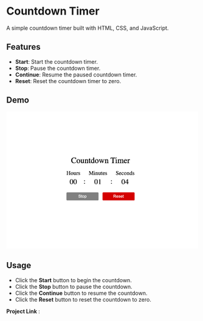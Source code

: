 
# Countdown Timer

A simple countdown timer built with HTML, CSS, and JavaScript.

## Features

- **Start**: Start the countdown timer.
- **Stop**: Pause the countdown timer.
- **Continue**: Resume the paused countdown timer.
- **Reset**: Reset the countdown timer to zero.

## Demo

![Countdown Timer](./images/project-screenshot.png)

## Usage
- Click the **Start** button to begin the countdown.
- Click the **Stop** button to pause the countdown.
- Click the **Continue** button to resume the countdown.
- Click the **Reset** button to reset the countdown to zero.

**Project Link** : 

